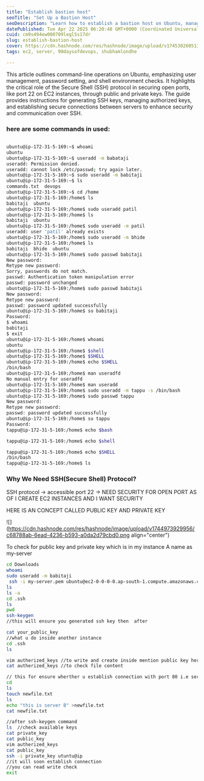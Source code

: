 ```yaml
---
title: "Establish bastion host"
seoTitle: "Set Up a Bastion Host"
seoDescription: "Learn how to establish a bastion host on Ubuntu, manage SSH keys, and secure EC2 instances using Secure Shell protocol and open port protection"
datePublished: Tue Apr 22 2025 06:20:48 GMT+0000 (Coordinated Universal Time)
cuid: cm9s494ew000709legl5s17dr
slug: establish-bastion-host
cover: https://cdn.hashnode.com/res/hashnode/image/upload/v1745302605132/5c6fd15c-4fbd-4b46-831f-46439337c231.jpeg
tags: ec2, server, 90daysofdevops, shubhamlondhe

---
```


This article outlines command-line operations on Ubuntu, emphasizing user management, password setting, and shell environment checks. It highlights the critical role of the Secure Shell (SSH) protocol in securing open ports, like port 22 on EC2 instances, through public and private keys. The guide provides instructions for generating SSH keys, managing authorized keys, and establishing secure connections between servers to enhance security and communication over SSH.

### here are some commands in used:

```bash

ubuntu@ip-172-31-5-169:~$ whoami
ubuntu
ubuntu@ip-172-31-5-169:~$ useradd -m babataji
useradd: Permission denied.
useradd: cannot lock /etc/passwd; try again later.
ubuntu@ip-172-31-5-169:~$ sudo useradd -m babitaji
ubuntu@ip-172-31-5-169:~$ ls
commands.txt  devops
ubuntu@ip-172-31-5-169:~$ cd /home
ubuntu@ip-172-31-5-169:/home$ ls
babitaji  ubuntu
ubuntu@ip-172-31-5-169:/home$ sudo useradd patil
ubuntu@ip-172-31-5-169:/home$ ls
babitaji  ubuntu
ubuntu@ip-172-31-5-169:/home$ sudo useradd -m patil
useradd: user 'patil' already exists
ubuntu@ip-172-31-5-169:/home$ sudo useradd -m bhide
ubuntu@ip-172-31-5-169:/home$ ls
babitaji  bhide  ubuntu
ubuntu@ip-172-31-5-169:/home$ sudo passwd babitaji
New password: 
Retype new password: 
Sorry, passwords do not match.
passwd: Authentication token manipulation error
passwd: password unchanged
ubuntu@ip-172-31-5-169:/home$ sudo passwd babitaji
New password: 
Retype new password: 
passwd: password updated successfully
ubuntu@ip-172-31-5-169:/home$ su babitaji
Password: 
$ whoami
babitaji
$ exit
ubuntu@ip-172-31-5-169:/home$ whoami
ubuntu
ubuntu@ip-172-31-5-169:/home$ $shell
ubuntu@ip-172-31-5-169:/home$ $SHELL
ubuntu@ip-172-31-5-169:/home$ echo $SHELL
/bin/bash
ubuntu@ip-172-31-5-169:/home$ man useradfd
No manual entry for useradfd
ubuntu@ip-172-31-5-169:/home$ man useradd
ubuntu@ip-172-31-5-169:/home$ sudo useradd -m tappu -s /bin/bash
ubuntu@ip-172-31-5-169:/home$ sudo passwd tappu
New password: 
Retype new password: 
passwd: password updated successfully
ubuntu@ip-172-31-5-169:/home$ su tappu 
Password: 
tappu@ip-172-31-5-169:/home$ echo $bash

tappu@ip-172-31-5-169:/home$ echo $shell

tappu@ip-172-31-5-169:/home$ echo $SHELL
/bin/bash
tappu@ip-172-31-5-169:/home$ ls
```

### Why We Need SSH(Secure Shell) Protocol?

SSH protocol → accessible port 22 → NEED SECURITY FOR OPEN PORT AS OF I CREATE EC2 INSTANCES AND I WANT SECURITY

HERE IS AN CONCEPT CALLED PUBLIC KEY AND PRIVATE KEY

![](https://cdn.hashnode.com/res/hashnode/image/upload/v1744973929956/c68788ab-6ead-4236-b593-a0da2d79cbd0.png align="center")

To check for public key and private key which is in my instance A name as my-server

```bash
cd Downloads
whoami
sudo useradd -m babitaji
 ssh -i my-server.pem ubuntu@ec2-0-0-0-0.ap-south-1.compute.amazonaws.com
ls
ls -a
cd .ssh
ls
pwd
ssh-keygen
//this will ensure you generated ssh key then  after

cat your_public_key
//what u do inside another instance
cd .ssh
ls

vim autherized_keys //to write and create inside mention public key here
cat autherized_keys //to check file content

// this for ensure wherther u establish connection with port 80 i.e server A to server B
cd
ls
touch newfile.txt
ls
echo "this is server B" >newfile.txt
cat newfile.txt

//after ssh-keygen command 
ls  //check available keys
cat private_key
cat public_key
vim autherized_keys
cat public_key
ssh -i private_key utuntu@ip
//it will soon establish connection
//you can read write check 
exit
```